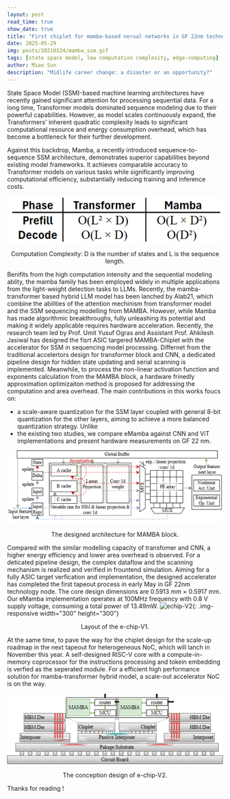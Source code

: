 ```yaml
---
layout: post
read_time: true
show_date: true
title: "First chiplet for mamba-based nerual networks in GF 22nm technology"
date: 2025-05-29
img: posts/20210324/mamba_ssm.gif
tags: [state space model, low computation complexity, edge-computing]
author: Miao Sun
description: "Midlife career change: a disaster or an opportunity?"
---
```


State Space Model (SSM)-based machine learning architectures have recently gained significant attention for processing sequential data. For a long time, Transformer models dominated sequence modeling due to their powerful capabilities. However, as model scales continuously expand, the Transformers' inherent quadratic complexity leads to significant computational resource and energy consumption overhead, which has become a bottleneck for their further development.

Against this backdrop, Mamba, a recently introduced sequence-to-sequence SSM architecture, demonstrates superior capabilities beyond existing model frameworks. It achieves comparable accuracy to Transformer models on various tasks while significantly improving computational efficiency, substantially reducing training and inference costs.

![complexity](.\assets\img\posts\20210324\complexity_table.png)
<center>Computation Complexity: D is the number of states and L is the sequence length.</center>

Benifits from the high computation intensity and the sequential modeling ablity, the mamba family has been employed widely in multiple applications from the light-weight detection  tasks to LLMs. Recently, the mamba-transformer based hybrid LLM model has been lanched by Alab21, which combine the abilities of the attention mechinism from transformer model and the SSM sequencing modelling from MAMBA. However, while Mamba has made algorithmic breakthroughs, fully unleashing its potential and making it widely applicable requires hardware acceleration. Recently, the research team led by Prof. Umit Yusuf Ogras and Assistant Prof. Ahkilesh Jasiwal has designed the fisrt ASIC targered MAMBA-Chiplet with the accelerator for SSM in sequencing model processing. Differnet from the traditional accelertors design for transformer block and CNN, a dedicated pipeline design for hidden state updating and serial scanning is implemented. Meanwhile, to process the non-linear activation function and exponents calculation from the MAMBA block, a hardware frinedly approximation optimizaiton method is proposed for addressing the computation and area overhead. The main contributions in this works foucs on:
- a scale-aware quantization for the SSM layer coupled with general 8-bit
quantization for the other layers, aiming to achieve a more balanced quantization strategy. Unlike
- the existing two studies, we compare eMamba against CNN and ViT implementations and present
hardware measurements on GF 22 nm. 

![echip-V2](.\assets\img\posts\20210324\mamba_arch.png)
<center>The designed architecture for MAMBA block.</center>


Compared with the similar modelling capacity of transfomer and CNN, a higher energy efficiency and lower area overhead is observed. For a deticated pipeline design, the complex dataflow and the scanning mechanism is realized and verified in frountend simulation. Aiming for a fully ASIC target verfication and implementation, the designed accelerator has completed the first tapeout process in early May in GF 22nm technology node. The core design dimensions are 0.5913 mm × 0.5917 mm. Our eMamba implementation operates at 100MHz frequency with 0.8 V supply voltage, consuming a total power of 13.49mW.
![echip-V2](.\assets\img\posts\20210324\layout.png){: .img-responsive width="300" height="300"}
<center>Layout of the e-chip-V1. </center>

 At the same time, to pave the way for the chiplet design for the  scale-up roadmap in the next tapeout for heterogeneous NoC, which will lanch in November this year. A self-designed RISC-V core with a compute-in-memory coprocessor for the instructions processing and tokein embedding is verfied as the seperated module. For a efficient high performance solution for mamba-transformer hybrid model, a scale-out  accelerator NoC is on the way.

![echip-V2](.\assets\img\posts\20210324\echip_v2.png)
<center>The conception design of e-chip-V2.</center>

Thanks for reading !